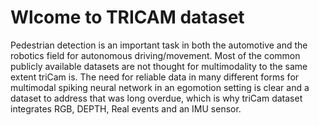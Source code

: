 # Wlcome to TRICAM dataset
Pedestrian detection is an important task in both the automotive and the robotics field for autonomous driving/movement. Most of the common publicly available datasets are not thought for multimodality to the same extent triCam is. The need for reliable data in many different forms for multimodal spiking neural network in an egomotion setting is clear and a dataset to address that was long overdue, which is why triCam dataset integrates RGB, DEPTH, Real events and an IMU sensor. 
